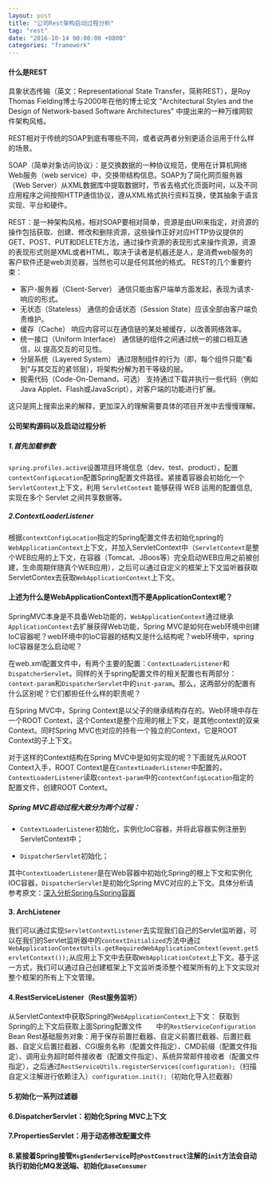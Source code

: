 ```yaml
---
layout: post
title: "公司Rest架构启动过程分析"
tag: "rest"
date: "2016-10-14 00:00:00 +0800"
categories: "framework"
---
```


#### 什么是REST


具象状态传输（英文：Representational State Transfer，简称REST），是Roy Thomas Fielding博士与2000年在他的博士论文 "Architectural Styles and the Design of Network-based Software Architectures" 中提出来的一种万维网软件架构风格。

REST相对于传统的SOAP到底有哪些不同，或者说两者分别更适合运用于什么样的场景。

<!--more-->


SOAP（简单对象访问协议）：是交换数据的一种协议规范，使用在计算机网络Web服务（web service）中，交换带结构信息。SOAP为了简化网页服务器（Web Server）从XML数据库中提取数据时，节省去格式化页面时间，以及不同应用程序之间按照HTTP通信协议，遵从XML格式执行资料互换，使其抽象于语言实现、平台和硬件。

REST：是一种架构风格，相对SOAP要相对简单，资源是由URI来指定，对资源的操作包括获取、创建、修改和删除资源，这些操作正好对应HTTP协议提供的GET、POST、PUT和DELETE方法，通过操作资源的表现形式来操作资源，资源的表现形式则是XML或者HTML，取决于读者是机器还是人，是消费web服务的客户软件还是web浏览器，当然也可以是任何其他的格式。
REST的几个重要约束：  
 
 * 客户-服务器（Client-Server）
通信只能由客户端单方面发起，表现为请求-响应的形式。
 * 无状态（Stateless）
通信的会话状态（Session State）应该全部由客户端负责维护。
 * 缓存（Cache）
响应内容可以在通信链的某处被缓存，以改善网络效率。
 * 统一接口（Uniform Interface）
通信链的组件之间通过统一的接口相互通信，以 提高交互的可见性。
 * 分层系统（Layered System）
通过限制组件的行为（即，每个组件只能“看到”与其交互的紧邻层），将架构分解为若干等级的层。
 * 按需代码（Code-On-Demand，可选）
支持通过下载并执行一些代码（例如Java Applet、Flash或JavaScript），对客户端的功能进行扩展。

这只是网上搜索出来的解释，更加深入的理解需要具体的项目开发中去慢慢理解。

#### 公司架构源码以及启动过程分析

##### 1.首先加载<context-param>参数
`spring.profiles.active`设置项目环境信息（dev、test、product），配置`contextConfigLocation`配置Spring配置文件路径。紧接着容器会初始化一个`ServletContext`上下文，利用 `ServletContext` 能够获得 WEB 运用的配置信息, 实现在多个 Servlet 之间共享数据等。

##### 2.ContextLoaderListener
根据`contextConfigLocation`指定的Spring配置文件去初始化spring的`WebApplicationContext`上下文，并加入ServletContext中（`ServletContext`是整个WEB应用的上下文，在容器（Tomcat、JBoos等）完全启动WEB应用之前被创建，生命周期伴随真个WEB应用），之后可以通过自定义的框架上下文监听器获取ServletContex去获取`WebApplicationContext`上下文。

#### 上述为什么是WebApplicationContext而不是ApplicationContext呢？
 SpringMVC本身是不具备Web功能的，`WebApplicationContext`通过继承`ApplicationContext`去扩展获得Web功能，Spring MVC是如何在web环境中创建IoC容器呢？web环境中的IoC容器的结构又是什么结构呢？web环境中，spring IoC容器是怎么启动呢？

 在web.xml配置文件中，有两个主要的配置：`ContextLoaderListener`和`DispatcherServlet`。同样的关于spring配置文件的相关配置也有两部分：`context-param`和`DispatcherServlet`中的`init-param`。那么，这两部分的配置有什么区别呢？它们都担任什么样的职责呢？
 
 在Spring MVC中，Spring Context是以父子的继承结构存在的。Web环境中存在一个ROOT Context，这个Context是整个应用的根上下文，是其他context的双亲Context。同时Spring MVC也对应的持有一个独立的Context，它是ROOT Context的子上下文。
 
 对于这样的Context结构在Spring MVC中是如何实现的呢？下面就先从ROOT Context入手，ROOT Context是在`ContextLoaderListener`中配置的，`ContextLoaderListener`读取`context-param`中的`contextConfigLocation`指定的配置文件，创建ROOT Context。
 
##### Spring MVC启动过程大致分为两个过程：
 
* `ContextLoaderListener`初始化，实例化IoC容器，并将此容器实例注册到ServletContext中；
					
* `DispatcherServlet`初始化；
					
 其中`ContextLoaderListener`是在Web容器中初始化Spring的根上下文和实例化IOC容器，`DispatcherServlet`是初始化Spring MVC对应的上下文。具体分析请参考原文：[深入分析Spring与Spring容器](http://mp.weixin.qq.com/s?__biz=MzA3NDcyMTQyNQ==&mid=2649254477&idx=1&sn=7e4fc7094dc967f11a572d161b03c3a2&scene=0#wechat_redirect)

#### 3. ArchListener
 我们可以通过实现`ServletContextListener`去实现我们自己的Servlet监听器，可以在我们的Servlet监听器中的`contextInitialized`方法中通过`WebApplicationContextUtils.getRequiredWebApplicationContext(event.getServletContext());`从应用上下文中去获取`WebApplicationCotext`上下文。基于这一方式，我们可以通过自己创建框架上下文监听类添整个框架所有的上下文实现对整个框架的所有上下文管理。
 
#### 4.RestServiceListener（Rest服务监听）
 从ServletContext中获取Spring的`WebApplicationContext`上下文：
 获取到Spring的上下文后获取上面Spring配置文件  中的`RestServiceConfiguration` Bean Rest基础服务对象：用于保存前置拦截器、自定义前置拦截器、后置拦截器、自定义后置拦截器、CGI服务名称（配置文件指定）、CMD前缀（配置文件指定）、调用业务超时邮件接收者（配置文件指定）、系统异常邮件接收者（配置文件指定），之后通过`RestServiceUtils.registerServices(configuration);`（扫描自定义注解进行依赖注入）`configuration.init();`（初始化导入拦截器）

#### 5.初始化一系列过滤器

#### 6.DispatcherServlet：初始化Spring MVC上下文

#### 7.PropertiesServlet：用于动态修改配置文件

#### 8.紧接着Spring接管`MsgSenderService`时`@PostConstruct`注解的`init`方法会自动执行初始化MQ发送端、初始化`BaseConsumer`